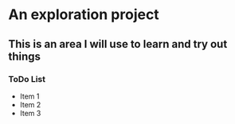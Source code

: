 # An exploration project
## This is an area I will use to learn and try out things

### ToDo List
- Item 1
- Item 2
- Item 3

